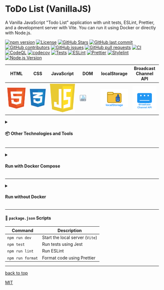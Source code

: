 <a id="title"></a>

# ToDo List (VanillaJS)

A Vanilla JavaScript "Todo List" application with unit tests, ESLint, Prettier,
and a development server with Vite.
You can run it using Docker or directly with Node.js.

[![npm version](https://img.shields.io/github/package-json/v/AndriiKot/VanillaJS__ToDo-List?filename=./package.json)](https://docs.npmjs.com/about-semantic-versioning)
[![License](https://img.shields.io/github/license/AndriiKot/VanillaJS__ToDo-List)](https://choosealicense.com/licenses/mit/)
[![GitHub Stars](https://img.shields.io/github/stars/AndriiKot/VanillaJS__ToDo-List?style=flat-square)](https://github.com/AndriiKot/VanillaJS__ToDo-List/stargazers)
[![GitHub last commit](https://img.shields.io/github/last-commit/AndriiKot/VanillaJS__ToDo-List)](https://github.com/AndriiKot/VanillaJS__ToDo-List/commits/main)
[![GitHub contributors](https://img.shields.io/github/contributors/AndriiKot/VanillaJS__ToDo-List)](https://github.com/AndriiKot/VanillaJS__ToDo-List/graphs/contributors)
[![GitHub issues](https://img.shields.io/github/issues/AndriiKot/VanillaJS__ToDo-List)](https://github.com/AndriiKot/VanillaJS__ToDo-List/issues)
[![GitHub pull requests](https://img.shields.io/github/issues-pr/AndriiKot/VanillaJS__ToDo-List)](https://github.com/AndriiKot/VanillaJS__ToDo-List/pulls)
[![CI](https://github.com/AndriiKot/VanillaJS__ToDo-List/actions/workflows/ci.yml/badge.svg)](https://docs.github.com/en/actions)
[![CodeQL](https://github.com/AndriiKot/VanillaJS__ToDo-List/actions/workflows/codeql-analysis.yml/badge.svg)](https://codeql.github.com/)
[![codecov](https://codecov.io/gh/AndriiKot/VanillaJS__ToDo-List/branch/main/graph/badge.svg)](https://about.codecov.io/)
[![Tests](https://img.shields.io/badge/tests-passing-brightgreen)](https://jestjs.io/)
[![ESLint](https://img.shields.io/badge/linted%20JS-eslint-blue)](https://eslint.org/)
[![Prettier](https://img.shields.io/badge/styled%20with-prettier-ff69b4)](https://prettier.io/)
[![Stylelint](https://img.shields.io/badge/linted%20CSS-stylelint-yellowgreen)](https://stylelint.io/)
[![Node.js Version](https://img.shields.io/badge/node-20.x-green)](https://nodejs.org/en/docs)<table>

  <thead>
    <tr>
      <th height=33 width=100>HTML</th></th>
      <th height=33 width=100>CSS</th>
      <th height=33 width=100>JavaScript</th>
      <th height=33 width=100>DOM</th>
      <th height=33 width=100>localStorage</th>
      <th height=33 width=100>Broadcast Channel API</th>
    </tr>
  </thead>
  <tbody>
    <tr>
      <td height=100 width=100>
        <a href="https://html.spec.whatwg.org/multipage/">
          <img src="icons/svg/html.svg" alt="HTML">
        </a>
      </td>
      <td height=100 width=100>
        <a href="https://www.w3.org/Style/CSS/">
          <img src="icons/svg/css.svg" alt="CSS">
        </a>
      </td>
      <td height=100 width=100>
        <a href="https://ecma-international.org/publications-and-standards/standards/">
          <img src="icons/svg/javascript.svg" alt="JavaScript/ECMAScript">
        </a>
      </td>
      <td height=100 width=100>
        <a href="https://developer.mozilla.org/en-US/docs/Web/API/Document_Object_Model">
          <img src="icons/svg/dom.svg" alt="DOM">
        </a>
      </td>
      <td height=100 width=100>
        <a href="https://developer.mozilla.org/en-US/docs/Web/API/Window/localStorage">
          <img src="icons/svg/localstorage.svg" alt="localStorage">
        </a>
      </td>
      <td height=100 width=100>
        <a href="https://developer.mozilla.org/en-US/docs/Web/API/Broadcast_Channel_API">
          <img src="icons/svg/broadcast-channel-app.svg" alt="Broadcast Channel API">
        </a>
      </td>
    </tr>
  </tbody>
</table>

<details>
  <summary>
    <h4>📦 Other Technologies and Tools</h4>
  </summary>

  <table>
    <thead>
      <tr>
        <th height=33 width=100>Docker</th>
        <th height=33 width=100>Ubuntu</th>
      </tr>
    </thead>
    <tbody>
      <tr>
        <td height=100 width=100>
          <a href="https://www.docker.com/">
            <img src="icons/svg/docker.svg" alt="Docker">
          </a>
        </td>
        <td height=100 width=100>
          <a href="https://ubuntu.com/">
            <img src="icons/svg/ubuntu.svg" alt="Ubuntu">
          </a>
        </td>
      </tr>
    </tbody>
  </table>

  <table>
    <thead>
      <tr>
        <th height=33 width=100>NodeJS</th>
        <th height=33 width=100>npm</th>
        <th height=33 width=100>Vite</th>
        <th height=33 width=100>Jest</th>
        <th height=33 width=100>PostCSS</th>
        <th height=33 width=100>ESLint</th>
        <th height=33 width=100>Prettier</th>
        <th height=33 width=100>Stylelint</th>
      </tr>
    </thead>
    <tbody>
      <tr>
        <td height=100 width=100>
          <a href="https://nodejs.org/en/">
            <img src="icons/svg/nodejs.svg" alt="NodeJS">
          </a>
        </td>
        <td height=100 width=100>
          <a href="https://www.npmjs.com/">
            <img src="icons/svg/npm.svg" alt="npm">
          </a>
        </td>
        <td height=100 width=100>
        <a href=https://vitejs.dev/>
          <img src=icons/svg/vitejs.svg alt=Vite>
        </a>
      </td>
        <td height=100 width=100>
          <a href="https://jestjs.io/">
            <img src="icons/svg/jest.svg" alt="Jest">
          </a>
        </td>
        <td height=100 width=100>
          <a href="https://postcss.org/">
            <img src="icons/svg/postcss.svg" alt="PostCSS">
          </a>
        </td>
        <td height=100 width=100>
          <a href="https://eslint.org/">
            <img src="icons/svg/eslint.svg" alt="ESLint">
          </a>
        </td>
        <td height=100 width=100>
          <a href="https://prettier.io/">
            <img src="icons/svg/prettier.svg" alt="Prettier">
          </a>
        </td>
        <td height=100 width=100>
          <a href="https://stylelint.io/">
            <img src="icons/svg/stylelint.svg" alt="Stylelint">
          </a>
        </td>
      </tr>
    </tbody>
  </table>

  <table>
    <thead>
      <tr>
        <th height=33 width=100>Git</th>
        <th height=33 width=100>Git Hooks</th>
        <th height=33 width=100>GitHub Actions</th>
        <th height=33 width=100>CodeQL</th>
        <th height=33 width=100>Codecov</th>
      </tr>
    </thead>
    <tbody>
      <tr>
        <td height=100 width=100>
          <a href="https://git-scm.com/doc">
            <img src="icons/svg/git.svg" alt="Git">
          </a>
        </td>
        <td height=100 width=100>
          <a href="https://git-scm.com/docs/git-hook">
            <img src="icons/svg/git-hooks.svg" alt="Git hooks">
          </a>
        </td>
        <td height=100 width=100>
          <a href="https://github.com/features/actions/">
            <img src="icons/svg/githubactionsdarkstheme.svg" alt="GitHub Actions">
          </a>
        </td>
        <td height=100 width=100>
          <a href="https://codeql.github.com/">
            <img src="icons/svg/codeql.svg" alt="CodeQL">
          </a>
        </td>
        <td height=100 width=100>
          <a href="https://codecov.io/">
            <img src="icons/svg/codecov.svg" alt="Codecov">
          </a>
        </td>
      </tr>
    </tbody>
  </table>

</details>

---

<details>
  <summary>

#### Run with Docker Compose

  </summary>

##### Start development server

```bash
docker-compose up frontend
```

Open [http://localhost:3000](http://localhost:3000) in your browser.

##### Run tests

```bash
docker-compose run --rm frontend-test
```


##### Stop and Remove Docker



```bash
docker-compose down
```

  </details>

</details>

---

<details>
  <summary>

#### Run without Docker

  </summary>

##### Install dependencies

```bash
npm install
```

##### Start the dev server

```bash
npm run dev
```

Open [http://localhost:3000](http://localhost:3000) in your browser.

##### Run tests

```bash
npm test
```

##### Lint the code

```bash
npm run lint
```

##### Format the code

```bash
npm run format
```

</details>

---

#### 📝 `package.json` Scripts

| Command          | Description                     |
| ---------------- | ------------------------------- |
| `npm run dev`    | Start the local server (`Vite`) |
| `npm test`       | Run tests using Jest            |
| `npm run lint`   | Run ESLint                      |
| `npm run format` | Format code using Prettier      |

---

[back to top](#title)

[MIT](./LICENSE)
